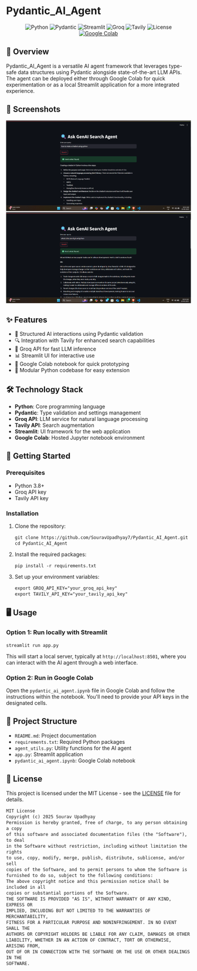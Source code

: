 # Pydantic_AI_Agent
<div align="center">
  
![Python](https://img.shields.io/badge/Python-3.8+-blue.svg)
![Pydantic](https://img.shields.io/badge/Pydantic-2.0+-yellow.svg)
![Streamlit](https://img.shields.io/badge/Streamlit-1.12+-red.svg)
![Groq](https://img.shields.io/badge/Groq-API-green.svg)
![Tavily](https://img.shields.io/badge/Tavily-API-purple.svg)
![License](https://img.shields.io/badge/License-MIT-blue.svg)
[![Google Colab](https://img.shields.io/badge/Google%20Colab-Open-orange.svg)](https://colab.research.google.com/)
</div>



## 📌 Overview
Pydantic_AI_Agent is a versatile AI agent framework that leverages type-safe data structures using Pydantic alongside state-of-the-art LLM APIs. The agent can be deployed either through Google Colab for quick experimentation or as a local Streamlit application for a more integrated experience.

## 📸 Screenshots
<img src="images/Screenshot 2025-06-10 102327.png" alt="Streamlit Interface" width="600"/>

<img src="images/Screenshot 2025-06-10 102420.png" alt="working screenshot" width="600"/>

## ✨ Features
- 🤖 Structured AI interactions using Pydantic validation
- 🔍 Integration with Tavily for enhanced search capabilities
- 🧠 Groq API for fast LLM inference
- 📊 Streamlit UI for interactive use
- 📓 Google Colab notebook for quick prototyping
- 🐍 Modular Python codebase for easy extension
## 🛠️ Technology Stack
- **Python**: Core programming language
- **Pydantic**: Type validation and settings management
- **Groq API**: LLM service for natural language processing
- **Tavily API**: Search augmentation
- **Streamlit**: UI framework for the web application
- **Google Colab**: Hosted Jupyter notebook environment
## 🚀 Getting Started
### Prerequisites
- Python 3.8+
- Groq API key
- Tavily API key
### Installation
1. Clone the repository:
   ```
   git clone https://github.com/SouravUpadhyay7/Pydantic_AI_Agent.git
   cd Pydantic_AI_Agent
   ```
2. Install the required packages:
   ```
   pip install -r requirements.txt
   ```
3. Set up your environment variables:
   ```
   export GROQ_API_KEY="your_groq_api_key"
   export TAVILY_API_KEY="your_tavily_api_key"
   ```
## 🖥️ Usage
### Option 1: Run locally with Streamlit
```
streamlit run app.py
```
This will start a local server, typically at `http://localhost:8501`, where you can interact with the AI agent through a web interface.
### Option 2: Run in Google Colab
Open the `pydantic_ai_agent.ipynb` file in Google Colab and follow the instructions within the notebook. You'll need to provide your API keys in the designated cells.
## 📁 Project Structure
- `README.md`: Project documentation
- `requirements.txt`: Required Python packages
- `agent_utils.py`: Utility functions for the AI agent
- `app.py`: Streamlit application
- `pydantic_ai_agent.ipynb`: Google Colab notebook
## 📄 License
This project is licensed under the MIT License - see the [LICENSE](LICENSE) file for details.
```
MIT License
Copyright (c) 2025 Sourav Upadhyay
Permission is hereby granted, free of charge, to any person obtaining a copy
of this software and associated documentation files (the "Software"), to deal
in the Software without restriction, including without limitation the rights
to use, copy, modify, merge, publish, distribute, sublicense, and/or sell
copies of the Software, and to permit persons to whom the Software is
furnished to do so, subject to the following conditions:
The above copyright notice and this permission notice shall be included in all
copies or substantial portions of the Software.
THE SOFTWARE IS PROVIDED "AS IS", WITHOUT WARRANTY OF ANY KIND, EXPRESS OR
IMPLIED, INCLUDING BUT NOT LIMITED TO THE WARRANTIES OF MERCHANTABILITY,
FITNESS FOR A PARTICULAR PURPOSE AND NONINFRINGEMENT. IN NO EVENT SHALL THE
AUTHORS OR COPYRIGHT HOLDERS BE LIABLE FOR ANY CLAIM, DAMAGES OR OTHER
LIABILITY, WHETHER IN AN ACTION OF CONTRACT, TORT OR OTHERWISE, ARISING FROM,
OUT OF OR IN CONNECTION WITH THE SOFTWARE OR THE USE OR OTHER DEALINGS IN THE
SOFTWARE.
```
